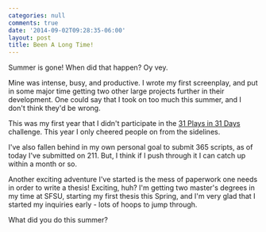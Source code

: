 ```yaml
---
categories: null
comments: true
date: '2014-09-02T09:28:35-06:00'
layout: post
title: Been A Long Time!
---
```


Summer is gone! When did that happen? Oy vey.

Mine was intense, busy, and productive. I wrote my first screenplay, and put in some major time getting two other large projects further in their development. One could say that I took on too much this summer, and I don't think they'd be wrong.

This was my first year that I didn't participate in the [31 Plays in 31 Days](http://31plays31days.com/) challenge. This year I only cheered people on from the sidelines. 

I've also fallen behind in my own personal goal to submit 365 scripts, as of today I've submitted on 211. But, I think if I push through it I can catch up within a month or so.

Another exciting adventure I've started is the mess of paperwork one needs in order to write a thesis! Exciting, huh? I'm getting two master's degrees in my time at SFSU, starting my first thesis this Spring, and I'm very glad that I started my inquiries early - lots of hoops to jump through.

What did you do this summer?